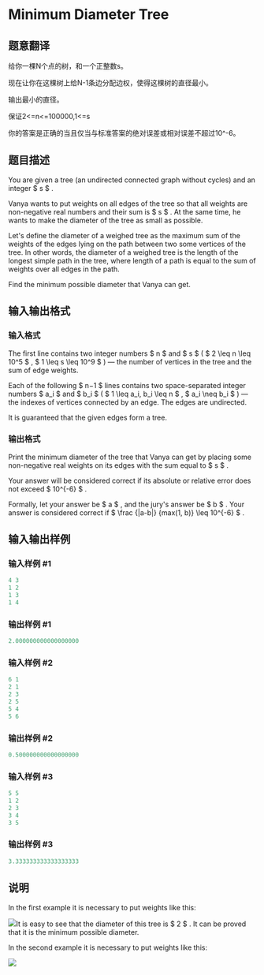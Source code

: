 # Minimum Diameter Tree

## 题意翻译

给你一棵N个点的树，和一个正整数s。

现在让你在这棵树上给N-1条边分配边权，使得这棵树的直径最小。

输出最小的直径。

保证2<=n<=100000,1<=s

你的答案是正确的当且仅当与标准答案的绝对误差或相对误差不超过10^-6。

## 题目描述

You are given a tree (an undirected connected graph without cycles) and an integer $ s $ .

Vanya wants to put weights on all edges of the tree so that all weights are non-negative real numbers and their sum is $ s $ . At the same time, he wants to make the diameter of the tree as small as possible.

Let's define the diameter of a weighed tree as the maximum sum of the weights of the edges lying on the path between two some vertices of the tree. In other words, the diameter of a weighed tree is the length of the longest simple path in the tree, where length of a path is equal to the sum of weights over all edges in the path.

Find the minimum possible diameter that Vanya can get.

## 输入输出格式

### 输入格式

The first line contains two integer numbers $ n $ and $ s $ ( $ 2 \leq n \leq 10^5 $ , $ 1 \leq s \leq 10^9 $ ) — the number of vertices in the tree and the sum of edge weights.

Each of the following $ n−1 $ lines contains two space-separated integer numbers $ a_i $ and $ b_i $ ( $ 1 \leq a_i, b_i \leq n $ , $ a_i \neq b_i $ ) — the indexes of vertices connected by an edge. The edges are undirected.

It is guaranteed that the given edges form a tree.

### 输出格式

Print the minimum diameter of the tree that Vanya can get by placing some non-negative real weights on its edges with the sum equal to $ s $ .

Your answer will be considered correct if its absolute or relative error does not exceed $ 10^{-6} $ .

Formally, let your answer be $ a $ , and the jury's answer be $ b $ . Your answer is considered correct if $ \frac {|a-b|} {max(1, b)} \leq 10^{-6} $ .

## 输入输出样例

### 输入样例 #1

```cpp
4 3
1 2
1 3
1 4

```
### 输出样例 #1

```cpp
2.000000000000000000
```


### 输入样例 #2

```cpp
6 1
2 1
2 3
2 5
5 4
5 6

```
### 输出样例 #2

```cpp
0.500000000000000000
```


### 输入样例 #3

```cpp
5 5
1 2
2 3
3 4
3 5

```
### 输出样例 #3

```cpp
3.333333333333333333
```


## 说明

In the first example it is necessary to put weights like this:

![](https://cdn.luogu.com.cn/upload/vjudge_pic/CF1085D/c1a70d116ee899735bc4ecf7ff6c6bf75b292051.png)It is easy to see that the diameter of this tree is $ 2 $ . It can be proved that it is the minimum possible diameter.

In the second example it is necessary to put weights like this:

![](https://cdn.luogu.com.cn/upload/vjudge_pic/CF1085D/7a6a70a648e37d9e55f1bb9aed6b2be7637ee566.png)

